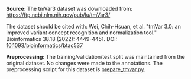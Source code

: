 **Source:** The tmVar3 dataset was downloaded from: https://ftp.ncbi.nlm.nih.gov/pub/lu/tmVar3/

The dataset should be cited with: Wei, Chih-Hsuan, et al. "tmVar 3.0: an improved variant concept recognition and normalization tool." Bioinformatics 38.18 (2022): 4449-4451. DOI: [10.1093/bioinformatics/btac537](https://doi.org/10.1093/bioinformatics/btac537)

**Preprocessing:** The training/validation/test split was maintained from the original dataset. No changes were made to the annotations. The preprocessing script for this dataset is [prepare_tmvar.py](https://github.com/Glasgow-AI4BioMed/bioner/blob/main/prepare_tmvar.py).
